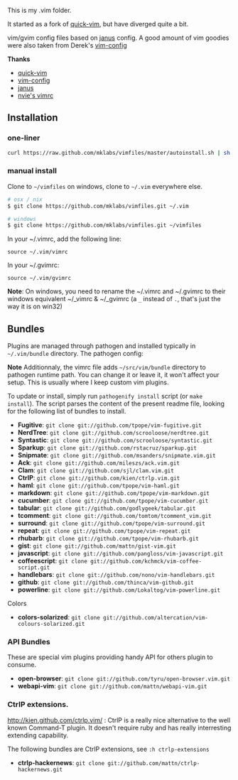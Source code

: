 
This is my .vim folder.

It started as a fork of [quick-vim][], but have diverged quite a bit.

vim/gvim config files based on [janus][] config. A good amount of vim goodies
were also taken from Derek's [vim-config][]

**Thanks**

* [quick-vim][]
* [vim-config][]
* [janus][]
* [nvie's vimrc][]

[vim-config]: https://github.com/derekwyatt/vim-config/
[janus]: http://github.com/carlhuda/janus
[quick-vim]: https://github.com/brianleroux/quick-vim/
[nvie's vimrc]: https://github.com/nvie/vimrc

Installation
------------

### one-liner

```sh
curl https://raw.github.com/mklabs/vimfiles/master/autoinstall.sh | sh
```

### manual install

Clone to `~/vimfiles` on windows, clone to `~/.vim` everywhere else.

```sh
# osx / nix
$ git clone https://github.com/mklabs/vimfiles.git ~/.vim

# windows
$ git clone https://github.com/mklabs/vimfiles.git ~/vimfiles
```

In your ~/.vimrc, add the following line:

    source ~/.vim/vimrc

In your ~/.gvimrc:

    source ~/.vim/gvimrc

**Note**: On windows, you need to rename the ~/.vimrc and ~/.gvimrc to
their windows equivalent ~/_vimrc & ~/_gvimrc (a `_` instead of `.`,
that's just the way it is on win32)

Bundles
-------

Plugins are managed through pathogen and installed typically in
`~/.vim/bundle` directory. The pathogen config:

**Note** Additionnaly, the vimrc file adds `~/src/vim/bundle` directory
to pathogen runtime path. You can change it or leave it, it won't affect
your setup. This is usually where I keep custom vim plugins.

To update or install, simply run `pathogenify install` script (or `make
install`). The script parses the content of the present readme file,
looking for the following list of bundles to install.

- **Fugitive**:          `git clone git://github.com/tpope/vim-fugitive.git`
- **NerdTree**:          `git clone git://github.com/scrooloose/nerdtree.git`
- **Syntastic**:         `git clone git://github.com/scrooloose/syntastic.git`
- **Sparkup**:           `git clone git://github.com/rstacruz/sparkup.git`
- **Snipmate**:          `git clone git://github.com/msanders/snipmate.vim.git`
- **Ack**:               `git clone git://github.com/mileszs/ack.vim.git`
- **Clam**:              `git clone git://github.com/sjl/clam.vim.git`
- **CtrlP**:             `git clone git://github.com/kien/ctrlp.vim.git`
- **haml**:              `git clone git://github.com/tpope/vim-haml.git`
- **markdown**:          `git clone git://github.com/tpope/vim-markdown.git`
- **cucumber**:          `git clone git://github.com/tpope/vim-cucumber.git`
- **tabular**:           `git clone git://github.com/godlygeek/tabular.git`
- **tcomment**:          `git clone git://github.com/tomtom/tcomment_vim.git`
- **surround**:          `git clone git://github.com/tpope/vim-surround.git`
- **repeat**:            `git clone git://github.com/tpope/vim-repeat.git`
- **rhubarb**:           `git clone git://github.com/tpope/vim-rhubarb.git`
- **gist**:              `git clone git://github.com/mattn/gist-vim.git`
- **javascript**:        `git clone git://github.com/pangloss/vim-javascript.git`
- **coffeescript**:      `git clone git://github.com/kchmck/vim-coffee-script.git`
- **handlebars**:        `git clone git://github.com/nono/vim-handlebars.git`
- **github**:            `git clone git://github.com/thinca/vim-github.git`
- **powerline**:         `git clone git://github.com/Lokaltog/vim-powerline.git`

Colors

- **colors-solarized**:  `git clone git://github.com/altercation/vim-colours-solarized.git`

### API Bundles

These are special vim plugins providing handy API for others plugin to
consume.

- **open-browser**:     `git clone git://github.com/tyru/open-browser.vim.git`
- **webapi-vim**:       `git clone git://github.com/mattn/webapi-vim.git`

### CtrlP extensions.

http://kien.github.com/ctrlp.vim/
:
CtrlP is a really nice alternative to the well known Command-T plugin. It
doesn't require ruby and has really interresting extending capability.

The following bundles are CtrlP extensions, see `:h ctrlp-extensions`

- **ctrlp-hackernews**: `git clone git://github.com/mattn/ctrlp-hackernews.git`
